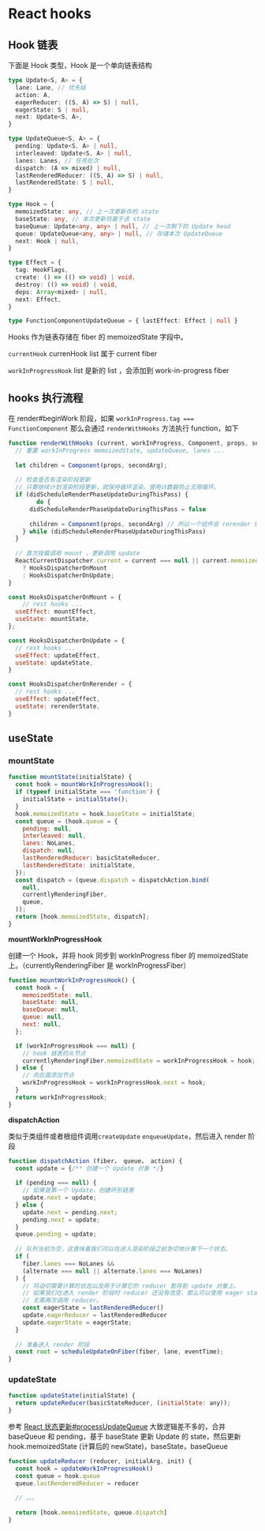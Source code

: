# React hooks

## Hook 链表

下面是 Hook 类型，Hook 是一个单向链表结构

```ts
type Update<S, A> = {
  lane: Lane, // 优先级
  action: A,
  eagerReducer: ((S, A) => S) | null,
  eagerState: S | null,
  next: Update<S, A>,
}

type UpdateQueue<S, A> = {
  pending: Update<S, A> | null,
  interleaved: Update<S, A> | null,
  lanes: Lanes, // 任务批次
  dispatch: (A => mixed) | null,
  lastRenderedReducer: ((S, A) => S) | null,
  lastRenderedState: S | null,
}

type Hook = {
  memoizedState: any, // 上一次更新存的 state
  baseState: any, // 本次更新将基于该 state
  baseQueue: Update<any, any> | null, // 上一次剩下的 Update head
  queue: UpdateQueue<any, any> | null, // 存储本次 UpdateQueue
  next: Hook | null,
}

type Effect = {
  tag: HookFlags,
  create: () => (() => void) | void,
  destroy: (() => void) | void,
  deps: Array<mixed> | null,
  next: Effect,
}

type FunctionComponentUpdateQueue = { lastEffect: Effect | null }
```



 Hooks 作为链表存储在 fiber 的 memoizedState 字段中。

`currentHook`  currenHook list 属于 current fiber

`workInProgressHook` list 是新的 list ，会添加到 work-in-progress fiber





## hooks 执行流程

在 render#beginWork 阶段，如果 `workInProgress.tag === FunctionComponent` 那么会通过 `renderWithHooks` 方法执行 function，如下

```js
function renderWithHooks (current, workInProgress, Component, props, secondArg, nextRenderLanes) {
  // 重置 workInProgress memoizedState, updateQueue, lanes ...
  
  let children = Component(props, secondArg);
  
  // 检查是否有渲染阶段更新
  // 只要继续计划渲染阶段更新，就保持循环渲染。使用计数器防止无限循环。
  if (didScheduleRenderPhaseUpdateDuringThisPass) {
		do {
      didScheduleRenderPhaseUpdateDuringThisPass = false
      
      children = Component(props, secondArg) // 所以一个组件会 rerender 很多次
    } while (didScheduleRenderPhaseUpdateDuringThisPass)
  }
  
  // 首次挂载调用 mount ，更新调用 update
  ReactCurrentDispatcher.current = current === null || current.memoizedState === null
    ? HooksDispatcherOnMount
  	: HooksDispatcherOnUpdate;
}
```

```js
const HooksDispatcherOnMount = {
	// rest hooks ...
  useEffect: mountEffect,
  useState: mountState,
};

const HooksDispatcherOnUpdate = {
  // rest hooks ...
  useEffect: updateEffect,
  useState: updateState,
}

const HooksDispatcherOnRerender = {
  // rest hooks ...
  useEffect: updateEffect,
  useState: rerenderState,
}
```

## useState

### mountState

```js
function mountState(initialState) {
  const hook = mountWorkInProgressHook();
  if (typeof initialState === 'function') {
    initialState = initialState();
  }
  hook.memoizedState = hook.baseState = initialState;
  const queue = (hook.queue = {
    pending: null,
    interleaved: null,
    lanes: NoLanes,
    dispatch: null,
    lastRenderedReducer: basicStateReducer,
    lastRenderedState: initialState,
  });
  const dispatch = (queue.dispatch = dispatchAction.bind(
    null,
    currentlyRenderingFiber,
    queue,
  ));
  return [hook.memoizedState, dispatch];
}
```

**mountWorkInProgressHook**

创建一个 Hook，并将 hook 同步到 workInProgress fiber 的 memoizedState 上。（currentlyRenderingFiber 是 workInProgressFiber）

```js
function mountWorkInProgressHook() {
  const hook = {
    memoizedState: null,
    baseState: null,
    baseQueue: null,
    queue: null,
    next: null,
  };

  if (workInProgressHook === null) {
    // hook 链表的头节点
    currentlyRenderingFiber.memoizedState = workInProgressHook = hook;
  } else {
    // 向后面添加节点
    workInProgressHook = workInProgressHook.next = hook;
  }
  return workInProgressHook;
}
```



**dispatchAction** 

类似于类组件或者根组件调用`createUpdate` `enqueueUpdate`，然后进入 render 阶段

```js
function dispatchAction (fiber， queue， action) {
  const update = {/** 创建一个 Update 对象 */}
  
  if (pending === null) {
    // 如果是第一个 Update，创建环形链表
    update.next = update;
  } else {
    update.next = pending.next;
    pending.next = update;
  }
  queue.pending = update;
  
  // 队列当前为空，这意味着我们可以在进入渲染阶段之前急切地计算下一个状态。
  if (
    fiber.lanes === NoLanes &&
    (alternate === null || alternate.lanes === NoLanes)
  ) {
    // 将迫切需要计算的状态以及用于计算它的 reducer 暂存到 update 对象上。
    // 如果我们在进入 render 阶段时 reducer 还没有改变，那么可以使用 eager state,
    // 无需再次调用 reducer。
    const eagerState = lastRenderedReducer()
    update.eagerReducer = lastRenderedReducer
    update.eagerState = eagerState;
  }
  
  // 准备进入 render 阶段
  const root = scheduleUpdateOnFiber(fiber, lane, eventTime);
}
```



### updateState

```js
function updateState(initialState) {
  return updateReducer(basicStateReducer, (initialState: any));
}
```



参考 [React 状态更新#processUpdateQueue](./state-change.md#processupdatequeue) 大致逻辑差不多的，合并 baseQueue 和 pending，基于 baseState 更新 Update 的 state，然后更新 hook.memoizedState (计算后的 newState)，baseState，baseQueue

```js
function updateReducer (reducer, initialArg, init) {
  const hook = updateWorkInProgressHook()
  const queue = hook.queue
  queue.lastRenderedReducer = reducer
  
  // 。。。
  
  return [hook.memoizedState, queue.dispatch]
}
```



